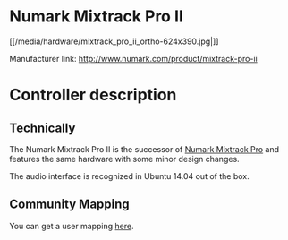 # Numark Mixtrack Pro II

[[/media/hardware/mixtrack_pro_ii_ortho-624x390.jpg|]]

Manufacturer link: <http://www.numark.com/product/mixtrack-pro-ii>

# Controller description

## Technically

The Numark Mixtrack Pro II is the successor of [Numark Mixtrack
Pro](numark_mixtrack_pro) and features the same hardware with some minor
design changes.

The audio interface is recognized in Ubuntu 14.04 out of the box.

## Community Mapping

You can get a user mapping
[here](https://github.com/tompreston/Mixxx-Numark-Mixtrack-Pro-II-Mappings).
